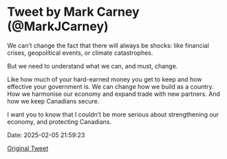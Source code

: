 # Tweet by Mark Carney (@MarkJCarney)

We can’t change the fact that there will always be shocks: like financial crises, geopolitical events, or climate catastrophes. 
 
But we need to understand what we can, and must, change.
 
Like how much of your hard-earned money you get to keep and how effective your government is. We can change how we build as a country. How we harmonise our economy and expand trade with new partners. And how we keep Canadians secure. 
 
I want you to know that I couldn’t be more serious about strengthening our economy, and protecting Canadians.

Date: 2025-02-05 21:59:23

[Original Tweet](https://x.com/MarkJCarney/status/1887259754516652458)
